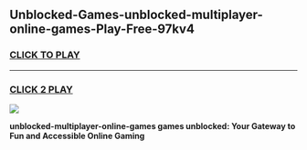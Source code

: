 
## Unblocked-Games-unblocked-multiplayer-online-games-Play-Free-97kv4
<h3>
<a href="https://premium76.site?title=unblocked-multiplayer-online-games&ref=18A1">CLICK TO PLAY</a></h3>
<hr>

<h3>
<a href="https://premium76.site?title=unblocked-multiplayer-online-games&ref=18A1">CLICK 2 PLAY</a>
  
</h3>

<a href="https://premium76.site?title=unblocked-multiplayer-online-games&ref=18A1"><img src="https://clearcache.store/games.png"></a>


**unblocked-multiplayer-online-games games unblocked: Your Gateway to Fun and Accessible Online Gaming**
